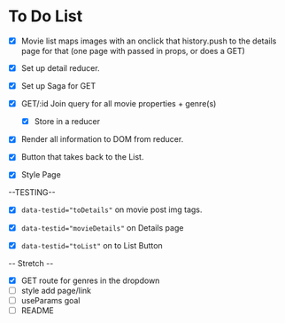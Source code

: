 # To Do List

- [x] Movie list maps images with an onclick that history.push to the details page for that (one page with passed in props, or does a GET)
- [x] Set up detail reducer.
- [x] Set up Saga for GET
- [x] GET/:id Join query for all movie properties + genre(s)
    - [x] Store in a reducer
- [x] Render all information to DOM from reducer.
- [x] Button that takes back to the List.
- [x] Style Page



--TESTING--
- [x] `data-testid="toDetails"` on movie post img tags. 
- [x] `data-testid="movieDetails"` on Details page
- [x] `data-testid="toList"` on to List Button


-- Stretch --
- [x] GET route for genres in the dropdown
- [ ] style add page/link
- [ ] useParams goal
- [ ] README
